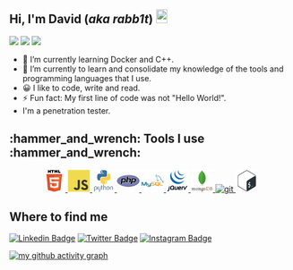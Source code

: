 <h2 align="left">
  Hi, I'm David (<i>aka rabb1t</i>)
  <img src="https://media.giphy.com/media/WUlplcMpOCEmTGBtBW/giphy.gif" width="20px" height="25px"/>
</h2>

![](https://visitor-badge.laobi.icu/badge?page_id=rabb1t-0.rabb1t-0)
![](https://img.shields.io/github/stars/rabb1t-0/rabb1t-0)
![](https://img.shields.io/github/forks/rabb1t-0/rabb1t-0)

- 🌱 I’m currently learning Docker and C++.
- 🔭 I’m currently to learn and consolidate my knowledge of the tools and programming languages that I use.
- 😀 I like to code, write and read.
- ⚡ Fun fact: My first line of code was not "Hello World!".
- I'm a penetration tester.

<h2 align="left">:hammer_and_wrench: Tools I use :hammer_and_wrench:</h2>

<p align="center"> 
  <a href="https://www.w3.org/html/" target="_blank">
    <img src="https://raw.githubusercontent.com/devicons/devicon/master/icons/html5/html5-original-wordmark.svg" alt="html5" width="40" height="40"/>
  </a>
  
  <a href="https://developer.mozilla.org/en-US/docs/Web/JavaScript" target="_blank">
    <img src="https://raw.githubusercontent.com/devicons/devicon/master/icons/javascript/javascript-original.svg" alt="javascript" width="40" height="40"/>
  </a>
  
  <a href="https://python.org" target="_blank">
    <img src="https://github.com/devicons/devicon/blob/master/icons/python/python-original-wordmark.svg" alt="python" width="40" height="40"/>
  </a>
  
  <a href="http://www.php.net" target="_blank">
    <img src="https://github.com/devicons/devicon/blob/master/icons/php/php-original.svg" alt="php" width="40" height="40"/>
  </a>
  
  <a href="https://www.mysql.com" target="_blank">
    <img src="https://github.com/devicons/devicon/blob/master/icons/mysql/mysql-original-wordmark.svg" alt="mysql" width="40" height="40"/>
  </a>
  
  <a href="https://jquery.com" target="_blank">
    <img src="https://github.com/devicons/devicon/blob/master/icons/jquery/jquery-original-wordmark.svg" alt="jquery" width="40" height="40"/>
  </a>
  
  <a href="https://www.mongodb.com/" target="_blank">
    <img src="https://raw.githubusercontent.com/devicons/devicon/master/icons/mongodb/mongodb-original-wordmark.svg" alt="mongodb" width="40" height="40"/>
  </a>
  
  <a href="https://git-scm.com/" target="_blank">
    <img src="https://www.vectorlogo.zone/logos/git-scm/git-scm-icon.svg" alt="git" width="40" height="40"/>
  </a>
  
  <a href="shell" target="_blank">
     <img src="https://github.com/devicons/devicon/blob/master/icons/bash/bash-original.svg" alt="bash" width="40" height="40"/>
  </a>
</p>
<h2 align="left">Where to find me</h2>
  
[![Linkedin Badge](https://img.shields.io/badge/-rabb1t-blue?style=flat&logo=Linkedin&logoColor=white&link=https://www.linkedin.com/in/rabb1t/)](https://www.linkedin.com/in/rabb1t/) 
[![Twitter Badge](https://img.shields.io/badge/-@__rabb1t-1ca0f1?style=flat&labelColor=1ca0f1&logo=twitter&logoColor=white&link=https://twitter.com/rabb1t)](https://twitter.com/rabb1t)
[![Instagram Badge](https://img.shields.io/badge/-@__rabb1t\._0-purple?style=flat&logo=instagram&logoColor=white&link=https://instagram.com/rabb1t\._0/)](https://instagram.com/rabb1t\._0)
  
[![my github activity graph](https://activity-graph.herokuapp.com/graph?username=rabb1t-0&theme=dracula)](https://github.com/rabb1t-0/)
